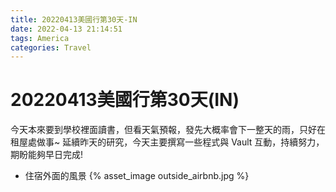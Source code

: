 ```yaml
---
title: 20220413美國行第30天-IN
date: 2022-04-13 21:14:51
tags: America
categories: Travel
---
```

# 20220413美國行第30天(IN)

今天本來要到學校裡面讀書，但看天氣預報，發先大概率會下一整天的雨，只好在租屋處做事~ 延續昨天的研究，今天主要撰寫一些程式與 Vault 互動，持續努力，期盼能夠早日完成! 

- 住宿外面的風景
 {% asset_image outside_airbnb.jpg %}
